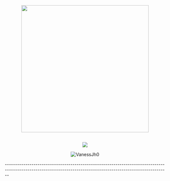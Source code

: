 <div align="center"> 
  <img width="400" src="https://i.pinimg.com/564x/f6/12/59/f612594566e8455aca1a4f74d861462c.jpg"/>
</div><br />

<p align="center">
    <img src="https://readme-typing-svg.herokuapp.com?color=2C3333&size=30&center=true&vCenter=true&width=550&height=70&lines=Hola+I'm+Vaness+Jhonathan👋;From+Information+Systems+Student;">
</p>

<p align="center"> 
  <img src="https://komarev.com/ghpvc/?username=VanessJh0&label=Profile%20views&color=0e75b6&style=flat" alt="VanessJh0" /> 
</p>
--------------------------------------------------------------------------------------------------------------------------------------------------------------

